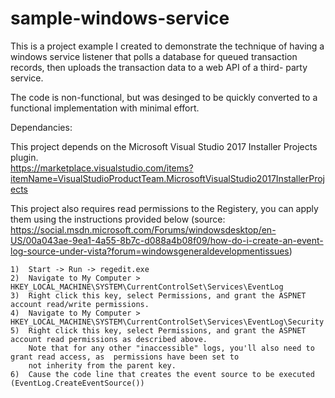 # sample-windows-service

This is a project example I created to demonstrate the technique of having a windows service listener that 
polls a database for queued transaction records, then uploads the transaction data to a web API of a third-
party service.

The code is non-functional, but was desinged to be quickly converted to a functional implementation with
minimal effort.

Dependancies:

This project depends on the Microsoft Visual Studio 2017 Installer Projects plugin.  
https://marketplace.visualstudio.com/items?itemName=VisualStudioProductTeam.MicrosoftVisualStudio2017InstallerProjects

This project also requires read permissions to the Registery, you can apply them using the instructions
provided below 
(source: https://social.msdn.microsoft.com/Forums/windowsdesktop/en-US/00a043ae-9ea1-4a55-8b7c-d088a4b08f09/how-do-i-create-an-event-log-source-under-vista?forum=windowsgeneraldevelopmentissues)

	1)	Start -> Run -> regedit.exe
	2)	Navigate to My Computer > HKEY_LOCAL_MACHINE\SYSTEM\CurrentControlSet\Services\EventLog
	3)	Right click this key, select Permissions, and grant the ASPNET account read/write permissions.
	4)	Navigate to My Computer > HKEY_LOCAL_MACHINE\SYSTEM\CurrentControlSet\Services\EventLog\Security
	5)	Right click this key, select Permissions, and grant the ASPNET account read permissions as described above. 
		Note that for any other "inaccessible" logs, you'll also need to grant read access, as  permissions have been set to 
		not inherity from the parent key.
	6)	Cause the code line that creates the event source to be executed (EventLog.CreateEventSource())
